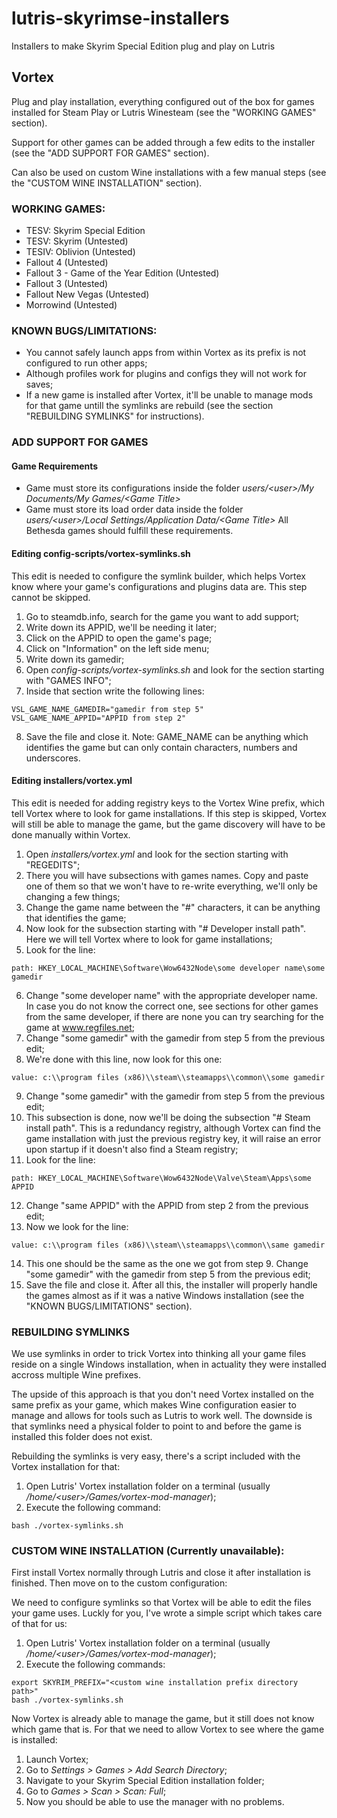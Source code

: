 # lutris-skyrimse-installers
Installers to make Skyrim Special Edition plug and play on Lutris

## Vortex

Plug and play installation, everything configured out of the box for games installed for Steam Play or Lutris Winesteam (see the "WORKING GAMES" section).

Support for other games can be added through a few edits to the installer (see the "ADD SUPPORT FOR GAMES" section).

Can also be used on custom Wine installations with a few manual steps (see the "CUSTOM WINE INSTALLATION" section).

### WORKING GAMES:
- TESV: Skyrim Special Edition
- TESV: Skyrim (Untested)
- TESIV: Oblivion (Untested)
- Fallout 4 (Untested)
- Fallout 3 - Game of the Year Edition (Untested)
- Fallout 3 (Untested)
- Fallout New Vegas (Untested)
- Morrowind (Untested)

### KNOWN BUGS/LIMITATIONS:
- You cannot safely launch apps from within Vortex as its prefix is not configured to run other apps;
- Although profiles work for plugins and configs they will not work for saves;
- If a new game is installed after Vortex, it'll be unable to manage mods for that game untill the symlinks are rebuild (see the section "REBUILDING SYMLINKS" for instructions).

### ADD SUPPORT FOR GAMES
#### Game Requirements
- Game must store its configurations inside the folder _users/\<user\>/My Documents/My Games/\<Game Title\>_
- Game must store its load order data inside the folder _users/\<user\>/Local Settings/Application Data/\<Game Title\>_
All Bethesda games should fulfill these requirements.
#### Editing config-scripts/vortex-symlinks.sh
This edit is needed to configure the symlink builder, which helps Vortex know where your game's configurations and plugins data are. This step cannot be skipped.
1. Go to steamdb.info, search for the game you want to add support;
2. Write down its APPID, we'll be needing it later;
3. Click on the APPID to open the game's page;
4. Click on "Information" on the left side menu;
5. Write down its gamedir;
6. Open _config-scripts/vortex-symlinks.sh_ and look for the section starting with "GAMES INFO";
7. Inside that section write the following lines:
```
VSL_GAME_NAME_GAMEDIR="gamedir from step 5"
VSL_GAME_NAME_APPID="APPID from step 2"
```
8. Save the file and close it.
Note: GAME_NAME can be anything which identifies the game but can only contain characters, numbers and underscores.

#### Editing installers/vortex.yml
This edit is needed for adding registry keys to the Vortex Wine prefix, which tell Vortex where to look for game installations. If this step is skipped, Vortex will still be able to manage the game, but the game discovery will have to be done manually within Vortex.
1. Open _installers/vortex.yml_ and look for the section starting with "REGEDITS";
2. There you will have subsections with games names. Copy and paste one of them so that we won't have to re-write everything, we'll only be changing a few things;
3. Change the game name between the "#" characters, it can be anything that identifies the game;
4. Now look for the subsection starting with "# Developer install path". Here we will tell Vortex where to look for game installations;
5. Look for the line:
```
path: HKEY_LOCAL_MACHINE\Software\Wow6432Node\some developer name\some gamedir
```
6. Change "some developer name" with the appropriate developer name. In case you do not know the correct one, see sections for other games from the same developer, if there are none you can try searching for the game at www.regfiles.net;
7. Change "some gamedir" with the gamedir from step 5 from the previous edit;
8. We're done with this line, now look for this one:
```
value: c:\\program files (x86)\\steam\\steamapps\\common\\some gamedir
```
9. Change "some gamedir" with the gamedir from step 5 from the previous edit;
10. This subsection is done, now we'll be doing the subsection "# Steam install path". This is a redundancy registry, although Vortex can find the game installation with just the previous registry key, it will raise an error upon startup if it doesn't also find a Steam registry;
11. Look for the line:
```
path: HKEY_LOCAL_MACHINE\Software\Wow6432Node\Valve\Steam\Apps\some APPID
```
12. Change "same APPID" with the APPID from step 2 from the previous edit;
13. Now we look for the line:
```
value: c:\\program files (x86)\\steam\\steamapps\\common\\same gamedir
```
14. This one should be the same as the one we got from step 9. Change "some gamedir" with the gamedir from step 5 from the previous edit;
15. Save the file and close it.
After all this, the installer will properly handle the games almost as if it was a native Windows installation (see the "KNOWN BUGS/LIMITATIONS" section).

### REBUILDING SYMLINKS
We use symlinks in order to trick Vortex into thinking all your game files reside on a single Windows installation, when in actuality they were installed accross multiple Wine prefixes.

The upside of this approach is that you don't need Vortex installed on the same prefix as your game, which makes Wine configuration easier to manage and allows for tools such as Lutris to work well. The downside is that symlinks need a physical folder to point to and before the game is installed this folder does not exist.

Rebuilding the symlinks is very easy, there's a script included with the Vortex installation for that:
1. Open Lutris' Vortex installation folder on a terminal (usually _/home/\<user\>/Games/vortex-mod-manager_);
2. Execute the following command:
```
bash ./vortex-symlinks.sh
```

### CUSTOM WINE INSTALLATION (Currently unavailable):
First install Vortex normally through Lutris and close it after installation is finished. Then move on to the custom configuration:

We need to configure symlinks so that Vortex will be able to edit the files your game uses. Luckly for you, I've wrote a simple script which takes care of that for us:
1. Open Lutris' Vortex installation folder on a terminal (usually _/home/\<user\>/Games/vortex-mod-manager_);
2. Execute the following commands:
```
export SKYRIM_PREFIX="<custom wine installation prefix directory path>"
bash ./vortex-symlinks.sh
```
Now Vortex is already able to manage the game, but it still does not know which game that is. For that we need to allow Vortex to see where the game is installed:
1. Launch Vortex;
2. Go to _Settings > Games > Add Search Directory_;
3. Navigate to your Skyrim Special Edition installation folder;
4. Go to _Games > Scan > Scan: Full_;
5. Now you should be able to use the manager with no problems.
